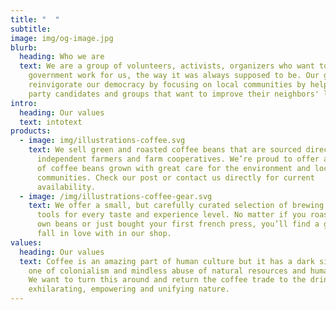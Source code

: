 ```yaml
---
title: "‎‎‎‎‎‎‎‎‎‎‎‎‎‎‎‎‎‎‎‎  "
subtitle: ‎
image: img/og-image.jpg
blurb:
  heading: Who we are
  text: We are a group of volunteers, activists, organizers who want to see our
    government work for us, the way it was always supposed to be. Our goal is to
    reinvigorate our democracy by focusing on local communities by helping Green
    party candidates and groups that want to improve their neighbors' lives.
intro:
  heading: Our values
  text: intotext
products:
  - image: img/illustrations-coffee.svg
    text: We sell green and roasted coffee beans that are sourced directly from
      independent farmers and farm cooperatives. We’re proud to offer a variety
      of coffee beans grown with great care for the environment and local
      communities. Check our post or contact us directly for current
      availability.
  - image: /img/illustrations-coffee-gear.svg
    text: We offer a small, but carefully curated selection of brewing gear and
      tools for every taste and experience level. No matter if you roast your
      own beans or just bought your first french press, you’ll find a gadget to
      fall in love with in our shop.
values:
  heading: Our values
  text: Coffee is an amazing part of human culture but it has a dark side too –
    one of colonialism and mindless abuse of natural resources and human lives.
    We want to turn this around and return the coffee trade to the drink’s
    exhilarating, empowering and unifying nature.
---
```

